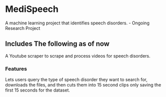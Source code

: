 # MediSpeech
A machine learning project that identifies speech disorders. - Ongoing Research Project

## Includes The following as of now
A Youtube scraper to scrape and process videos for speech disorders. 
### Features
Lets users query the type of speech disorder they want to search for, downloads the files, and then cuts them into 15 second clips only saving the first 15 seconds for the dataset.

